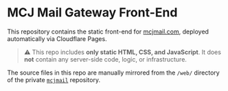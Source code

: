 # MCJ Mail Gateway Front-End

This repository contains the static front-end for [mcjmail.com](https://mcjmail.com), deployed automatically via Cloudflare Pages.

> ⚠️ This repo includes **only static HTML, CSS, and JavaScript**. It does **not** contain any server-side code, logic, or infrastructure.

The source files in this repo are manually mirrored from the `/web/` directory of the private [`mcjmail`](https://github.com/Mini-Circuits-Japan/mcjmail) repository.
